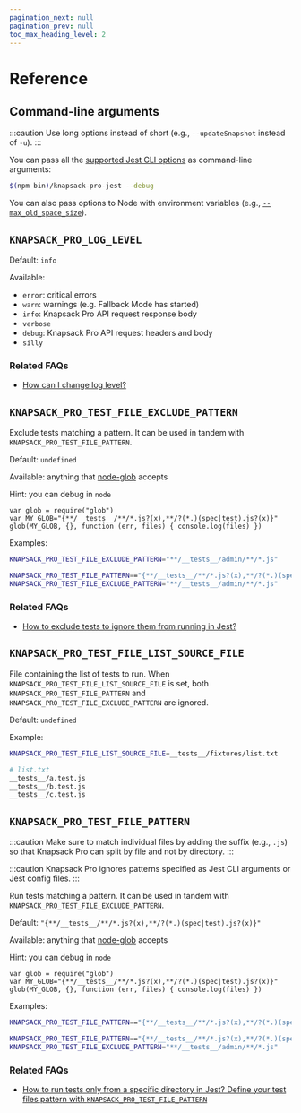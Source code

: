 ```yaml
---
pagination_next: null
pagination_prev: null
toc_max_heading_level: 2
---
```


# Reference

## Command-line arguments

:::caution
Use long options instead of short (e.g., `--updateSnapshot` instead of `-u`).
:::

You can pass all the [supported Jest CLI options](https://jestjs.io/docs/en/cli#options) as command-line arguments:

```bash
$(npm bin)/knapsack-pro-jest --debug
```

You can also pass options to Node with environment variables (e.g., [`--max_old_space_size`](/javascript-typescript/troubleshooting/#javascript-heap-out-of-memory)).

## `KNAPSACK_PRO_LOG_LEVEL`

Default: `info`

Available:
- `error`: critical errors
- `warn`: warnings (e.g. Fallback Mode has started)
- `info`: Knapsack Pro API request response body
- `verbose`
- `debug`: Knapsack Pro API request headers and body
- `silly`

### Related FAQs

- [How can I change log level?](https://knapsackpro.com/faq/question/how-to-change-log-level)

## `KNAPSACK_PRO_TEST_FILE_EXCLUDE_PATTERN`

Exclude tests matching a pattern. It can be used in tandem with `KNAPSACK_PRO_TEST_FILE_PATTERN`.

Default: `undefined`

Available: anything that [node-glob](https://github.com/isaacs/node-glob#glob-primer) accepts

Hint: you can debug in `node`

```node
var glob = require("glob")
var MY_GLOB="{**/__tests__/**/*.js?(x),**/?(*.)(spec|test).js?(x)}"
glob(MY_GLOB, {}, function (err, files) { console.log(files) })
```

Examples:
```bash
KNAPSACK_PRO_TEST_FILE_EXCLUDE_PATTERN="**/__tests__/admin/**/*.js"

KNAPSACK_PRO_TEST_FILE_PATTERN=="{**/__tests__/**/*.js?(x),**/?(*.)(spec|test).js?(x)}" \
KNAPSACK_PRO_TEST_FILE_EXCLUDE_PATTERN="**/__tests__/admin/**/*.js"
```

### Related FAQs

- [How to exclude tests to ignore them from running in Jest?](https://knapsackpro.com/faq/question/how-to-exclude-tests-to-ignore-them-from-running-in-jest)

## `KNAPSACK_PRO_TEST_FILE_LIST_SOURCE_FILE`

File containing the list of tests to run. When `KNAPSACK_PRO_TEST_FILE_LIST_SOURCE_FILE` is set, both `KNAPSACK_PRO_TEST_FILE_PATTERN` and `KNAPSACK_PRO_TEST_FILE_EXCLUDE_PATTERN` are ignored.

Default: `undefined`

Example:
```bash
KNAPSACK_PRO_TEST_FILE_LIST_SOURCE_FILE=__tests__/fixtures/list.txt

# list.txt
__tests__/a.test.js
__tests__/b.test.js
__tests__/c.test.js
```

## `KNAPSACK_PRO_TEST_FILE_PATTERN`

:::caution
Make sure to match individual files by adding the suffix (e.g., `.js`) so that Knapsack Pro can split by file and not by directory.
:::

:::caution
Knapsack Pro ignores patterns specified as Jest CLI arguments or Jest config files.
:::

Run tests matching a pattern. It can be used in tandem with `KNAPSACK_PRO_TEST_FILE_EXCLUDE_PATTERN`.

Default: `"{**/__tests__/**/*.js?(x),**/?(*.)(spec|test).js?(x)}"`

Available: anything that [node-glob](https://github.com/isaacs/node-glob#glob-primer) accepts

Hint: you can debug in `node`

```node
var glob = require("glob")
var MY_GLOB="{**/__tests__/**/*.js?(x),**/?(*.)(spec|test).js?(x)}"
glob(MY_GLOB, {}, function (err, files) { console.log(files) })
```

Examples:
```bash
KNAPSACK_PRO_TEST_FILE_PATTERN=="{**/__tests__/**/*.js?(x),**/?(*.)(spec|test).js?(x)}"

KNAPSACK_PRO_TEST_FILE_PATTERN=="{**/__tests__/**/*.js?(x),**/?(*.)(spec|test).js?(x)}" \
KNAPSACK_PRO_TEST_FILE_EXCLUDE_PATTERN="**/__tests__/admin/**/*.js"
```

### Related FAQs

- [How to run tests only from a specific directory in Jest? Define your test files pattern with `KNAPSACK_PRO_TEST_FILE_PATTERN`](https://knapsackpro.com/faq/question/how-to-run-tests-only-from-specific-directory-in-jest)
